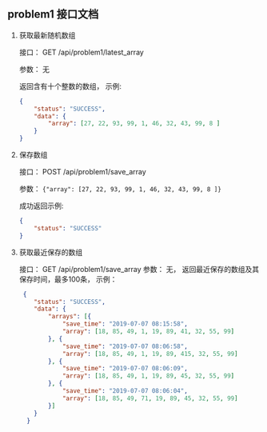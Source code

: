 ## problem1 接口文档

 1. 获取最新随机数组
 
    接口： GET /api/problem1/latest_array
 
    参数： 无
 
    返回含有十个整数的数组， 示例:
    ```json
    {
        "status": "SUCCESS",
        "data": {
            "array": [27, 22, 93, 99, 1, 46, 32, 43, 99, 8 ]
        }
    }
    ```
 
 2. 保存数组
    
    接口： POST /api/problem1/save_array
    
    参数： `{"array": [27, 22, 93, 99, 1, 46, 32, 43, 99, 8 ]}`
    
    成功返回示例:
    ```json
    {
        "status": "SUCCESS"
    }
    ```

3. 获取最近保存的数组
    
    接口： GET /api/problem1/save_array
    参数： 无，
    返回最近保存的数组及其保存时间，最多100条， 示例：
    ```json
     {
        "status": "SUCCESS",
        "data": {
            "arrays": [{
                "save_time": "2019-07-07 08:15:58",
                "array": [18, 85, 49, 1, 19, 89, 41, 32, 55, 99]
            }, {
                "save_time": "2019-07-07 08:06:58",
                "array": [18, 85, 49, 1, 19, 89, 415, 32, 55, 99]
            }, {
                "save_time": "2019-07-07 08:06:09",
                "array": [18, 85, 49, 1, 19, 89, 45, 32, 55, 99]
            }, {
                "save_time": "2019-07-07 08:06:04",
                "array": [18, 85, 49, 71, 19, 89, 45, 32, 55, 99]
            }]
        }
      }
    ```